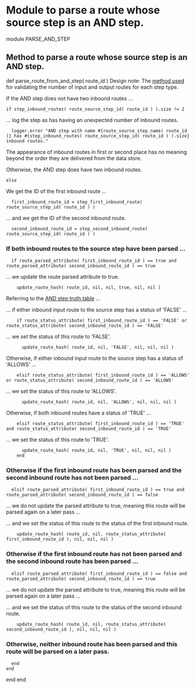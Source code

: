 # Module to parse a route whose source step is an AND step.

module PARSE_AND_STEP
## Method to parse a route whose source step is an AND step.

  def parse_route_from_and_step( route_id )
Design note: The [method used](https://ukparliament.github.io/ontologies/procedure/maps/meta/design-notes/#validating-inputs-and-outputs-to-steps) for validating the number of input and output routes for each step type.

If the AND step does not have two inbound routes ...

    if step_inbound_routes( route_source_step_id( route_id ) ).size != 2
... log the step as has having an unexpected number of inbound routes.

      logger.error "AND step with name #{route_source_step_name( route_id )} has #{step_inbound_routes( route_source_step_id( route_id ) ).size} inbound routes."
The appearance of inbound routes in first or second place has no meaning beyond the order they are delivered from the data store.

Otherwise, the AND step does have two inbound routes.

    else
We get the ID of the first inbound route ...

      first_inbound_route_id = step_first_inbound_route( route_source_step_id( route_id ) )
... and we get the ID of the second inbound route.

      second_inbound_route_id = step_second_inbound_route( route_source_step_id( route_id ) )
### If both inbound routes to the source step have been parsed ...

      if route_parsed_attribute( first_inbound_route_id ) == true and route_parsed_attribute( second_inbound_route_id ) == true
... we update the route parsed attribute to true.

        update_route_hash( route_id, nil, nil, true, nil, nil )
Referring to the [AND step truth table](https://ukparliament.github.io/ontologies/procedure/maps/meta/design-notes/#and-steps) ...

... if either inbound input route to the source step has a status of 'FALSE' ...

        if route_status_attribute( first_inbound_route_id ) == 'FALSE' or route_status_attribute( second_inbound_route_id ) == 'FALSE'
... we set the status of this route to 'FALSE'.

          update_route_hash( route_id, nil, 'FALSE', nil, nil, nil )
Otherwise, if either inbound input route to the source step has a status of 'ALLOWS' ...

        elsif route_status_attribute( first_inbound_route_id ) == 'ALLOWS' or route_status_attribute( second_inbound_route_id ) == 'ALLOWS'
... we set the status of this route to 'ALLOWS'.

          update_route_hash( route_id, nil, 'ALLOWS', nil, nil, nil )
Otherwise, if both inbound routes have a status of 'TRUE' ...

        elsif route_status_attribute( first_inbound_route_id ) == 'TRUE' and route_status_attribute( second_inbound_route_id ) == 'TRUE'
... we set the status of this route to 'TRUE'.

          update_route_hash( route_id, nil, 'TRUE', nil, nil, nil )
        end
### Otherwise if the first inbound route has been parsed and the second inbound route has not been parsed ...

      elsif route_parsed_attribute( first_inbound_route_id ) == true and route_parsed_attribute( second_inbound_route_id ) == false
... we do not update the parsed attribute to true, meaning this route will be parsed again on a later pass ...

... and we set the status of this route to the status of the first inbound route.

        update_route_hash( route_id, nil, route_status_attribute( first_inbound_route_id ), nil, nil, nil )
### Otherwise if the first inbound route has not been parsed and the second inbound route has been parsed ...

      elsif route_parsed_attribute( first_inbound_route_id ) == false and route_parsed_attribute( second_inbound_route_id ) == true
... we do not update the parsed attribute to true, meaning this route will be parsed again on a later pass ...

... and we set the status of this route to the status of the second inbound route.

        update_route_hash( route_id, nil, route_status_attribute( second_inbound_route_id ), nil, nil, nil )
### Otherwise, neither inbound route has been parsed and this route will be parsed on a later pass.

      end
    end
  end
end